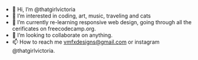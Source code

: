 - 👋 Hi, I’m @thatgirlvictoria
- 👀 I’m interested in coding, art, music, traveling and cats
- 🌱 I’m currently re-learning responsive web design, going through all the cerificates on freecodecamp.org.
- 💞️ I’m looking to collaborate on anything.
- 📫 How to reach me vmfxdesigns@gmail.com or instagram @thatgirlvictoria.

<!---
thatgirlvictoria/thatgirlvictoria is a ✨ special ✨ repository because its `README.md` (this file) appears on your GitHub profile.
You can click the Preview link to take a look at your changes.
--->
